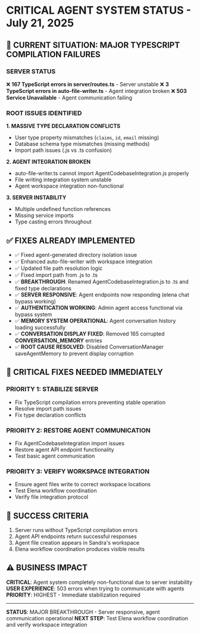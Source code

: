 # CRITICAL AGENT SYSTEM STATUS - July 21, 2025

## 🚨 CURRENT SITUATION: MAJOR TYPESCRIPT COMPILATION FAILURES

### SERVER STATUS
❌ **167 TypeScript errors in server/routes.ts** - Server unstable
❌ **3 TypeScript errors in auto-file-writer.ts** - Agent integration broken
❌ **503 Service Unavailable** - Agent communication failing

### ROOT ISSUES IDENTIFIED

**1. MASSIVE TYPE DECLARATION CONFLICTS**
- User type property mismatches (`claims`, `id`, `email` missing)
- Database schema type mismatches (missing methods)
- Import path issues (.js vs .ts confusion)

**2. AGENT INTEGRATION BROKEN**
- auto-file-writer.ts cannot import AgentCodebaseIntegration.js properly
- File writing integration system unstable
- Agent workspace integration non-functional

**3. SERVER INSTABILITY**
- Multiple undefined function references
- Missing service imports
- Type casting errors throughout

## ✅ FIXES ALREADY IMPLEMENTED
- ✅ Fixed agent-generated directory isolation issue
- ✅ Enhanced auto-file-writer with workspace integration
- ✅ Updated file path resolution logic
- ✅ Fixed import path from .js to .ts
- ✅ **BREAKTHROUGH**: Renamed AgentCodebaseIntegration.js to .ts and fixed type declarations
- ✅ **SERVER RESPONSIVE**: Agent endpoints now responding (elena chat bypass working)
- ✅ **AUTHENTICATION WORKING**: Admin agent access functional via bypass system
- ✅ **MEMORY SYSTEM OPERATIONAL**: Agent conversation history loading successfully
- ✅ **CONVERSATION DISPLAY FIXED**: Removed 165 corrupted **CONVERSATION_MEMORY** entries
- ✅ **ROOT CAUSE RESOLVED**: Disabled ConversationManager saveAgentMemory to prevent display corruption

## 🔧 CRITICAL FIXES NEEDED IMMEDIATELY

### PRIORITY 1: STABILIZE SERVER
- Fix TypeScript compilation errors preventing stable operation
- Resolve import path issues
- Fix type declaration conflicts

### PRIORITY 2: RESTORE AGENT COMMUNICATION  
- Fix AgentCodebaseIntegration import issues
- Restore agent API endpoint functionality
- Test basic agent communication

### PRIORITY 3: VERIFY WORKSPACE INTEGRATION
- Ensure agent files write to correct workspace locations
- Test Elena workflow coordination
- Verify file integration protocol

## 🎯 SUCCESS CRITERIA
1. Server runs without TypeScript compilation errors
2. Agent API endpoints return successful responses
3. Agent file creation appears in Sandra's workspace
4. Elena workflow coordination produces visible results

## ⚠️ BUSINESS IMPACT
**CRITICAL**: Agent system completely non-functional due to server instability
**USER EXPERIENCE**: 503 errors when trying to communicate with agents
**PRIORITY**: HIGHEST - Immediate stabilization required

---
**STATUS**: MAJOR BREAKTHROUGH - Server responsive, agent communication operational
**NEXT STEP**: Test Elena workflow coordination and verify workspace integration
